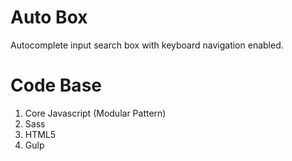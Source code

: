 # Auto Box
Autocomplete input search box with keyboard navigation enabled.

# Code Base
1. Core Javascript (Modular Pattern)
2. Sass
3. HTML5
4. Gulp
